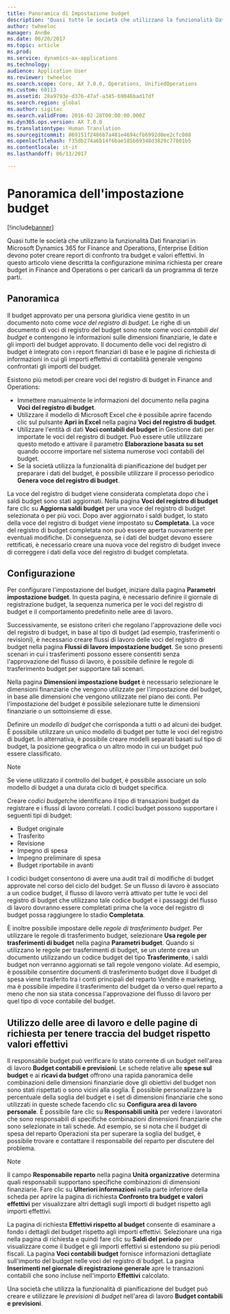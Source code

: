```yaml
---
title: Panoramica di Impostazione budget
description: "Quasi tutte le società che utilizzano la funzionalità Dati finanziari in Microsoft Dynamics 365 for Finance and Operations, Enterprise Edition devono poter creare report di confronto tra budget e valori effettivi. In questo articolo viene descritta la configurazione minima richiesta per creare budget in Finance and Operations, Enterprise Edition o per caricarli da un programma di terze parti."
author: twheeloc
manager: AnnBe
ms.date: 06/20/2017
ms.topic: article
ms.prod: 
ms.service: dynamics-ax-applications
ms.technology: 
audience: Application User
ms.reviewer: twheeloc
ms.search.scope: Core, AX 7.0.0, Operations, UnifiedOperations
ms.custom: 60113
ms.assetid: 28a9793e-d376-47af-a345-69046bad17df
ms.search.region: global
ms.author: sigitac
ms.search.validFrom: 2016-02-28T00:00:00.000Z
ms.dyn365.ops.version: AX 7.0.0
ms.translationtype: Human Translation
ms.sourcegitcommit: 869151f2486b7a481e4694cfb6992d0ee2cfc008
ms.openlocfilehash: f35db274a6b14f6bae185b69348d3829c77801b5
ms.contentlocale: it-it
ms.lasthandoff: 06/13/2017

---
```


# <a name="budgeting-overview"></a>Panoramica dell'impostazione budget 

[!include[banner](../includes/banner.md)]


Quasi tutte le società che utilizzano la funzionalità Dati finanziari in Microsoft Dynamics 365 for Finance and Operations, Enterprise Edition devono poter creare report di confronto tra budget e valori effettivi. In questo articolo viene descritta la configurazione minima richiesta per creare budget in Finance and Operations o per caricarli da un programma di terze parti.

<a name="overview"></a>Panoramica
--------

Il budget approvato per una persona giuridica viene gestito in un documento noto come *voce del registro di budget*. Le righe di un documento di voci di registro del budget sono note come voci *contabili del budget* e contengono le informazioni sulle dimensioni finanziarie, le date e gli importi del budget approvato. Il documento delle voci del registro di budget è integrato con i report finanziari di base e le pagine di richiesta di informazioni in cui gli importi effettivi di contabilità generale vengono confrontati gli importi del budget. 

Esistono più metodi per creare voci del registro di budget in Finance and Operations:

-   Immettere manualmente le informazioni del documento nella pagina **Voci del registro di budget**.
-   Utilizzare il modello di Microsoft Excel che è possibile aprire facendo clic sul pulsante **Apri in Excel** nella pagina **Voci del registro di budget**.
-   Utilizzare l'entità di dati **Voci contabili del budget** in Gestione dati per importate le voci del registro di budget. Può essere utile utilizzare questo metodo e attivare il parametro **Elaborazione basata su set** quando occorre importare nel sistema numerose voci contabili del budget.
-   Se la società utilizza la funzionalità di pianificazione del budget per preparare i dati del budget, è possibile utilizzare il processo periodico **Genera voce del registro di budget**.

La voce del registro di budget viene considerata completata dopo che i saldi budget sono stati aggiornati. Nella pagina **Voci del registro di budget** fare clic su **Aggiorna saldi budget** per una voce del registro di budget selezionata o per più voci. Dopo aver aggiornato i saldi budget, lo stato della voce del registro di budget viene impostato su **Completata**. La voce del registro di budget completata non può essere aperta nuovamente per eventuali modifiche. Di conseguenza, se i dati del budget devono essere rettificati, è necessario creare una nuova voce del registro di budget invece di correggere i dati della voce del registro di budget completata.

## <a name="configuration"></a>Configurazione
Per configurare l'impostazione del budget, iniziare dalla pagina **Parametri impostazione budget**. In questa pagina, è necessario definire il giornale di registrazione budget, la sequenza numerica per le voci del registro di budget e il comportamento predefinito nelle aree di lavoro.

Successivamente, se esistono criteri che regolano l'approvazione delle voci del registro di budget, in base al tipo di budget (ad esempio, trasferimenti o revisioni), è necessario creare flussi di lavoro delle voci del registro di budget nella pagina **Flussi di lavoro impostazione budget**. Se sono presenti scenari in cui i trasferimenti possono essere consentiti senza l'approvazione del flusso di lavoro, è possibile definire le regole di trasferimento budget per supportare tali scenari. 

Nella pagina **Dimensioni impostazione budget** è necessario selezionare le dimensioni finanziarie che vengono utilizzate per l'impostazione del budget, in base alle dimensioni che vengono utilizzate nel piano dei conti. Per l'impostazione del budget è possibile selezionare tutte le dimensioni finanziarie o un sottoinsieme di esse.

Definire un *modello di budget* che corrisponda a tutti o ad alcuni dei budget. È possibile utilizzare un unico modello di budget per tutte le voci del registro di budget. In alternativa, è possibile creare modelli separati basati sul tipo di budget, la posizione geografica o un altro modo in cui un budget può essere classificato. 

> [!NOTE] 
> Se viene utilizzato il controllo del budget, è possibile associare un solo modello di budget a una durata ciclo di budget specifica. 

Creare *codici budget*che identificano il tipo di transazioni budget da registrare e i flussi di lavoro correlati. I codici budget possono supportare i seguenti tipi di budget:

-   Budget originale
-   Trasferito
-   Revisione
-   Impegno di spesa
-   Impegno preliminare di spesa
-   Budget riportabile in avanti

I codici budget consentono di avere una audit trail di modifiche di budget approvate nel corso del ciclo del budget. Se un flusso di lavoro è associato a un codice budget, il flusso di lavoro verrà attivato per tutte le voci del registro di budget che utilizzano tale codice budget e i passaggi del flusso di lavoro dovranno essere completati prima che la voce del registro di budget possa raggiungere lo stadio **Completata**.  

È inoltre possibile impostare delle *regole di trasferimento budget*. Per utilizzare le regole di trasferimento budget, selezionare **Usa regole per trasferimenti di budget** nella pagina **Parametri budget**. Quando si utilizzano le regole per trasferimenti di budget, se un utente crea un documento utilizzando un codice budget del tipo **Trasferimento**, i saldi budget non verranno aggiornati se tali regole vengono violate. Ad esempio, è possibile consentire documenti di trasferimento budget dove il budget di spesa viene trasferito tra i conti principali del reparto Vendite e marketing, ma è possibile impedire il trasferimento del budget da o verso quel reparto a meno che non sia stata concessa l'approvazione del flusso di lavoro per quel tipo di voce contabile del budget.

## <a name="using-workspaces-and-inquiry-pages-to-track-budget-vs-actuals"></a>Utilizzo delle aree di lavoro e delle pagine di richiesta per tenere traccia del budget rispetto valori effettivi
Il responsabile budget può verificare lo stato corrente di un budget nell'area di lavoro **Budget contabili e previsioni**. Le schede relative alle **spese sul budget** e ai **ricavi da budget** offrono una rapida panoramica delle combinazioni delle dimensioni finanziarie dove gli obiettivi del budget non sono stati rispettati o sono vicini alla soglia. È possibile personalizzare la percentuale della soglia del budget e i set di dimensioni finanziarie che sono utilizzati in queste schede facendo clic su **Configura area di lavoro personale**. È possibile fare clic su **Responsabili unità** per vedere i lavoratori che sono responsabili di specifiche combinazioni dimensioni finanziarie che sono selezionate in tali schede. Ad esempio, se si nota che il budget di spesa del reparto Operazioni sta per superare la soglia del budget, è possibile trovare e contattare il responsabile del reparto per discutere del problema. 

> [!NOTE] 
> Il campo **Responsabile reparto** nella pagina **Unità organizzative** determina quali responsabili supportano specifiche combinazioni di dimensioni finanziarie. Fare clic su **Ulteriori informazioni** nella parte inferiore della scheda per aprire la pagina di richiesta **Confronto tra budget e valori effettivi** per visualizzare altri dettagli sugli importi di budget rispetto agli importi effettivi. 

La pagina di richiesta **Effettivi rispetto al budget** consente di esaminare a fondo i dettagli del budget rispetto agli importi effettivi. Selezionare una riga nella pagina di richiesta e quindi fare clic su **Saldi del periodo** per visualizzare come il budget e gli importi effettivi si estendono su più periodi fiscali. La pagina **Voci contabili budget** fornisce informazioni dettagliate sull'importo del budget nelle voci del registro di budget. La pagina **Inserimenti nel giornale di registrazione generale** apre le transazioni contabili che sono incluse nell'importo **Effettivi** calcolato. 

Una società che utilizza la funzionalità di pianificazione del budget può creare e utilizzare le *previsioni di budget* nell'area di lavoro **Budget contabili e previsioni**.





